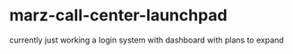 # marz-call-center-launchpad
currently just working a login system with dashboard with plans to expand
